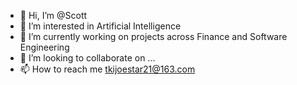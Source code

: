 - 👋 Hi, I’m @Scott
- 👀 I’m interested in Artificial Intelligence
- 🌱 I’m currently working on projects across Finance and Software Engineering
- 💞️ I’m looking to collaborate on ...
- 📫 How to reach me tkijoestar21@163.com

<!---
SavetheTears/SavetheTears is a ✨ special ✨ repository because its `README.md` (this file) appears on your GitHub profile.
You can click the Preview link to take a look at your changes.
--->


